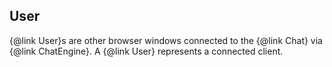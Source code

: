 ## User

{@link User}s are other browser windows connected to the {@link Chat} via {@link ChatEngine}. A {@link User} represents a connected client.
